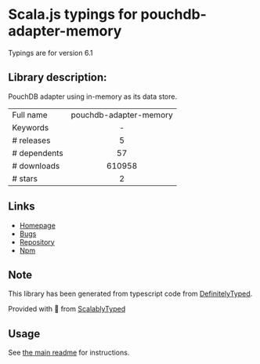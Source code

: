 
# Scala.js typings for pouchdb-adapter-memory

Typings are for version 6.1

## Library description:
PouchDB adapter using in-memory as its data store.

|                    |                 |
| ------------------ | :-------------: |
| Full name          | pouchdb-adapter-memory |
| Keywords           | - |
| # releases         | 5 |
| # dependents       | 57 |
| # downloads        | 610958 |
| # stars            | 2 |

## Links
- [Homepage](https://github.com/pouchdb/pouchdb#readme)
- [Bugs](https://github.com/pouchdb/pouchdb/issues)
- [Repository](https://github.com/pouchdb/pouchdb)
- [Npm](https://www.npmjs.com/package/pouchdb-adapter-memory)
    


## Note
This library has been generated from typescript code from [DefinitelyTyped](https://definitelytyped.org).

Provided with :purple_heart: from [ScalablyTyped](https://github.com/oyvindberg/ScalablyTyped)

## Usage
See [the main readme](../../readme.md) for instructions.


